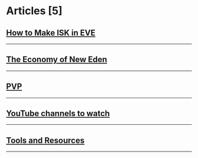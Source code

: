 # Articles [5]

## [How to Make ISK in EVE](cles/isk_making_101.md)

---------

## [The Economy of New Eden](cles/economy_of_new_eden.md)

---------

## [PVP](cles/pvp_101.md)

---------

## [YouTube channels to watch](cles/youtube.md)

---------

## [Tools and Resources](cles/tools.md)

---------

